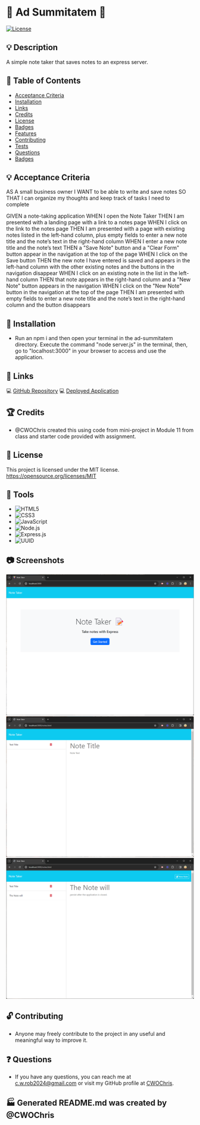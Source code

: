 # :memo: Ad Summitatem :memo:
[![License](https://img.shields.io/badge/License-MIT-blue.svg)](https://opensource.org/licenses/MIT)

## :bulb: Description
A simple note taker that saves notes to an express server.


## :bookmark: Table of Contents
* [Acceptance Criteria](#acceptance-criteria)
* [Installation](#installation)
* [Links](#links)
* [Credits](#credits)
* [License](#license)
* [Badges](#badges)
* [Features](#features)
* [Contributing](#contributing)
* [Tests](#tests)
* [Questions](#questions)
* [Badges](#badges)

## :bulb: Acceptance Criteria

AS A small business owner
I WANT to be able to write and save notes
SO THAT I can organize my thoughts and keep track of tasks I need to complete

GIVEN a note-taking application
WHEN I open the Note Taker
THEN I am presented with a landing page with a link to a notes page
WHEN I click on the link to the notes page
THEN I am presented with a page with existing notes listed in the left-hand column, plus empty fields to enter a new note title and the note’s text in the right-hand column
WHEN I enter a new note title and the note’s text
THEN a "Save Note" button and a "Clear Form" button appear in the navigation at the top of the page
WHEN I click on the Save button
THEN the new note I have entered is saved and appears in the left-hand column with the other existing notes and the buttons in the navigation disappear
WHEN I click on an existing note in the list in the left-hand column
THEN that note appears in the right-hand column and a "New Note" button appears in the navigation
WHEN I click on the "New Note" button in the navigation at the top of the page
THEN I am presented with empty fields to enter a new note title and the note’s text in the right-hand column and the button disappears

## :file_folder: Installation
* Run an npm i and then open your terminal in the ad-summitatem directory.  Execute the command "node server.js" in the terminal, then, go to "localhost:3000" in your browser to access and use the application.

## :link: Links
:computer: [GitHub Repository](https://github.com/CWOChris/ad-summitatem)
:computer: [Deployed Application](https://CWOChris.github.io/ad-summitatem)

## :trophy: Credits
* @CWOChris created this using code from mini-project in Module 11 from class and starter code provided with assignment.

## :ticket: License
This project is licensed under the MIT license. https://opensource.org/licenses/MIT

## :hammer: Tools
* ![HTML5](https://img.shields.io/badge/HTML-5-blue)
* ![CSS3](https://img.shields.io/badge/CSS-3-blue)
* ![JavaScript](https://img.shields.io/badge/JavaScript-100%25-blue)
* ![Node.js](https://img.shields.io/badge/Node.js-14.15.4-blue)
* ![Express.js](https://img.shields.io/badge/Express.js-4.17.1-blue)
* ![UUID](https://img.shields.io/badge/UUID-9.0.1-blue)

## :camera: Screenshots
![Screenshot of Application](/public/assets/img/main.png)
![Screenshot of Application](/public/assets/img/notes1.png)
![Screenshot of Application](/public/assets/img/notes2.png)

## :unlock: Contributing
* Anyone may freely contribute to the project in any useful and meaningful way to improve it.

## :question: Questions
* If you have any questions, you can reach me at c.w.rob2024@gmail.com or visit my GitHub profile at [CWOChris](https://github.com/CWOChris).

## :factory: Generated README.md was created by @CWOChris
